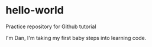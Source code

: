 # hello-world
<p>Practice repository for Github tutorial</p>
<p> I'm Dan, I'm taking my first baby steps into learning code.</p>

